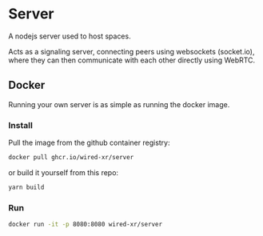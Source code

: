# Server

A nodejs server used to host spaces.

Acts as a signaling server, connecting peers using websockets (socket.io), where they can then communicate with each other directly using WebRTC.

## Docker

Running your own server is as simple as running the docker image.

### Install

Pull the image from the github container registry:

```bash
docker pull ghcr.io/wired-xr/server
```

or build it yourself from this repo:

```bash
yarn build
```

### Run

```bash
docker run -it -p 8080:8080 wired-xr/server
```
